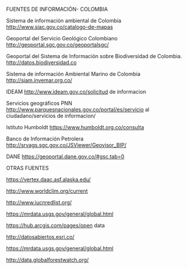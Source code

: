 FUENTES DE INFORMACIÓN- COLOMBIA

Sistema de información ambiental de Colombia 
http://www.siac.gov.co/catalogo-de-mapas

Geoportal del Servicio Geológico Colombiano
http://geoportal.sgc.gov.co/geoportalsgc/

Geoportal del Sistema de Información sobre Biodiversidad de Colombia.
http://datos.biodiversidad.co

Sistema de información Ambiental Marino de Colombia
http://siam.invemar.org.co/

IDEAM
http://www.ideam.gov.co/solicitud de informacion

Servicios geográficos PNN
http://www.parquesnacionales.gov.co/portal/es/servicio al ciudadano/servicios de
informacion/

Istituto Humboldt
https://www.humboldt.org.co/consulta

Banco de Información Petrolera
http://srvags.sgc.gov.co/JSViewer/Geovisor_BIP/

DANE
https://geoportal.dane.gov.co/#gsc.tab=0

OTRAS FUENTES

https://vertex.daac.asf.alaska.edu/
 
http://www.worldclim.org/current

http://www.iucnredlist.org/

https://mrdata.usgs.gov/general/global.html

https://hub.arcgis.com/pages/open data

http://datosabiertos.esri.co/

https://mrdata.usgs.gov/general/global.html

http://data.globalforestwatch.org/
